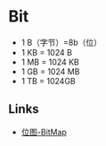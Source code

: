 # Bit

- 1 B（字节）=8b（位）
- 1 KB = 1024 B
- 1 MB = 1024 KB
- 1 GB = 1024 MB
- 1 TB = 1024GB

## Links

- [位图-BitMap](https://www.jianshu.com/p/c4c5a00b40db)